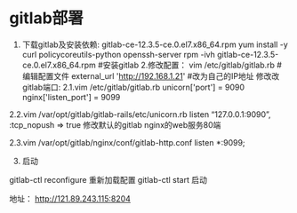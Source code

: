 # gitlab部署


1. 下载gitlab及安装依赖:
gitlab-ce-12.3.5-ce.0.el7.x86_64.rpm
yum install -y curl policycoreutils-python openssh-server
rpm -ivh gitlab-ce-12.3.5-ce.0.el7.x86_64.rpm    #安装gitlab
2.修改配置：
 vim /etc/gitlab/gitlab.rb      #编辑配置文件
external_url 'http://192.168.1.21'        #改为自己的IP地址
修改改gitlab端口:
2.1.vim /etc/gitlab/gitlab.rb
unicorn['port'] = 9090
nginx['listen_port'] = 9099

2.2.vim /var/opt/gitlab/gitlab-rails/etc/unicorn.rb
listen “127.0.0.1:9090”, :tcp_nopush => true
修改默认的gitlab nginx的web服务80端

2.3.vim /var/opt/gitlab/nginx/conf/gitlab-http.conf
listen *:9099;

3. 启动

gitlab-ctl reconfigure 重新加载配置
gitlab-ctl start 启动


地址： http://121.89.243.115:8204


